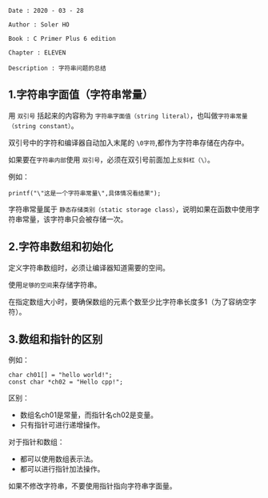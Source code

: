 ```
Date : 2020 - 03 - 28

Author : Soler HO

Book : C Primer Plus 6 edition

Chapter : ELEVEN
 
Description : 字符串问题的总结
```

## 1.字符串字面值（字符串常量）
用 `双引号` 括起来的内容称为 `字符串字面值（string literal）`，也叫做`字符串常量（string constant）`。

双引号中的字符和编译器自动加入末尾的 `\0字符`,都作为字符串存储在内存中。

如果要在`字符串内部`使用 `双引号`，必须在双引号前面加上`反斜杠（\）`。

例如：
```
printf("\"这是一个字符串常量\",具体情况看结果");
```

字符串常量属于 `静态存储类别（static storage class）`，说明如果在函数中使用字符串常量，该字符串只会被存储一次。

## 2.字符串数组和初始化
定义字符串数组时，必须让编译器知道需要的空间。

使用`足够的空间`来存储字符串。

在指定数组大小时，要确保数组的元素个数至少比字符串长度多1（为了容纳空字符）。

## 3.数组和指针的区别
例如：
```
char ch01[] = "hello world!";
const char *ch02 = "Hello cpp!";
```
区别：
- 数组名ch01是常量，而指针名ch02是变量。
- 只有指针可进行递增操作。

对于指针和数组：
- 都可以使用数组表示法。
- 都可以进行指针加法操作。


如果不修改字符串，不要使用指针指向字符串字面量。

